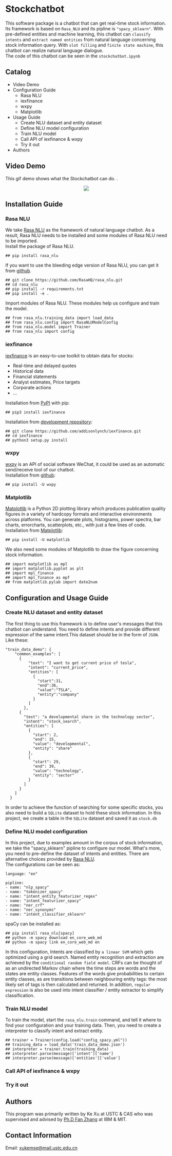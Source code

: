 # Stockchatbot
This software package is a chatbot that can get real-time stock information. Its framework is based on `Rasa_NLU` and its pipline is `"spacy_sklearn"`. With pre-defined entities and machine learning, this chatbot can `classify intents` and `extract named entities` from natural language concerning stock information query. With `slot filling` and `finite state machine`, this chatbot can realize natural language dialogue.<br>
The code of this chatbot can be seen in the `stockchatbot.ipynb`<br>
## Catalog
* Video Demo
* Configuration Guide
   * Rasa NLU
   * iexfinance
   * wxpy
   * Matplotlib
* Usage Guide
   * Create NLU dataset and entity dataset
   * Define NLU model configuration
   * Train NLU model
   * Call API of iexfinance & wxpy
   * Try it out
* Authors
## Video Demo
This gif demo shows what the Stockchatbot can do.
.<div align=center><img src="https://github.com/Tknight01/Ke/blob/master/Stockchatbot%20gif%20demo.gif" /></div>
## Installation Guide
### Rasa NLU
We take [Rasa NLU](https://www.rasa.com/) as the framework of natural language chatbot. As a result, Rasa NLU needs to be installed and some modules of Rasa NLU need to be imported.<br>
Install the package of Rasa NLU.<br>
```
## pip install rasa_nlu
```
If you want to use the bleeding edge version of Rasa NLU, you can get it from [github](https://github.com/RasaHQ/rasa_nlu).<br>
```
## git clone https://github.com/RasaHQ/rasa_nlu.git
## cd rasa_nlu
## pip install -r requirements.txt
## pip install -e .
```
Import modules of Rasa NLU. These modules help us configure and train the model.<br>
```
## from rasa_nlu.training_data import load_data
## from rasa_nlu.config import RasaNLUModelConfig
## from rasa_nlu.model import Trainer
## from rasa_nlu import config
```
### iexfinance
[iexfinance](https://pypi.org/project/iexfinance/0.3.1/) is an easy-to-use toolkit to obtain data for stocks:<br>
* Real-time and delayed quotes
* Historical data
* Financial statements
* Analyst estimates, Price targets
* Corporate actions
* ...

Installation from [PyPI](https://pypi.org/project/iexfinance/0.3.1/) with pip:<br>
```
## pip3 install iexfinance
```
Installation from [development repository](https://github.com/addisonlynch/iexfinance):<br>
```
## git clone https://github.com/addisonlynch/iexfinance.git
## cd iexfinance
## python3 setup.py install
```
### wxpy
[wxpy](https://github.com/youfou/wxpy) is an API of social software WeChat, it could be used as an automatic send/receive tool of our chatbot.<br>
Installation from [github](https://github.com/youfou/wxpy):<br>
```
## pip install -U wxpy
```
### Matplotlib
[Matplotlib](https://matplotlib.org/) is a Python 2D plotting library which produces publication quality figures in a variety of hardcopy formats and interactive environments across platforms. You can generate plots, histograms, power spectra, bar charts, errorcharts, scatterplots, etc., with just a few lines of code.<br>
Installation from [Matplotlib](https://matplotlib.org/):
```
## pip install -U matplotlib
```
We also need some modules of Matplotlib to draw the figure concerning stock information.
```
## import matplotlib as mpl
## import matplotlib.pyplot as plt
## import mpl_finance
## import mpl_finance as mpf
## from matplotlib.pylab import date2num
```
## Configuration and Usage Guide
### Create NLU dataset and entity dataset
The first thing to use this framework is to define user's messages that this chatbot can understand. You need to define intents and provide different expression of the same intent.This dataset should be in the form of `JSON`. Like these:<br>
```
"train_data_demo": {
    "common_examples": [
      {
          "text": "I want to get current price of tesla",
          "intent": "current_price",
          "entities": [
            {
              "start":31,
              "end":36,
              "value":"TSLA",
              "entity":"company"
            }
          ]
        },
      {
        "text": "a developmental share in the technology sector",
        "intent": "stock_search",
        "entities": [
          {
            "start": 2,
            "end": 15,
            "value": "developmental",
            "entity": "share"
          },
          {
            "start": 29,
            "end": 39,
            "value": "technology",
            "entity": "sector"
          }
        ]
      }
    ]
  } 
```
In order to achieve the function of searching for some specific stocks, you also need to build a `SQLite` dataset to hold these stock information. In this project, we create a table in the `SQLite` dataset and saved it as `stock.db`<br>
### Define NLU model configuration
In this project, due to examples amount in the corpus of stock information, we take the "spacy_sklearn" pipline to configure our model. What's more, you need to pre-define the dataset of intents and entities. There are alternative choices provided by [Rasa NLU](https://rasa.com/docs/nlu/choosing_pipeline/).<br>
The configurations can be seen as:<br>
```
language: "en"

pipline:
- name: "nlp_spacy"
- name: "tokenizer_spacy"
- name: "intent_entity_featurizer_regex"
- name: "intent_featurizer_spacy"
- name: "ner_crf"
- name: "ner_synonyms"
- name: "intent_classifier_sklearn"
```
spaCy can be installed as:<br>
```
## pip install rasa_nlu[spacy]
## python -m spacy download en_core_web_md
## python -m spacy link en_core_web_md en
```
In this configuration, Intents are classified by `a linear SVM` which gets optimized using a grid search. Named entity recognition and extraction are achieved by the `conditional random field model`. CRFs can be thought of as an undirected Markov chain where the time steps are words and the states are entity classes. Features of the words give probabilities to certain entity classes, as are transitions between neighbouring entity tags: the most likely set of tags is then calculated and returned. In addition, `regular expression` is also be used into intent classifier / entity extractor to simplify classification.<br> 
### Train NLU model
To train the model, start the `rasa_nlu.train` command, and tell it where to find your configuration and your training data. Then, you need to create a interpreter to classify intent and extract entity.<br>
```
## trainer = Trainer(config.load("config_spacy.yml"))
## training_data = load_data('train_data_demo.json')
## interpreter = trainer.train(training_data)
## interpreter.parse(message)['intent']['name']
## interpreter.parse(message)['entities']['value']
```  
### Call API of iexfinance & wxpy
### Try it out
## Authors
This program was primarily written by Ke Xu at USTC & CAS who was supervised and advised by [Ph.D Fan Zhang](http://www.mit.edu/~f_zhang/) at IBM & MIT.
## Contact Information
Email: xukemse@mail.ustc.edu.cn
